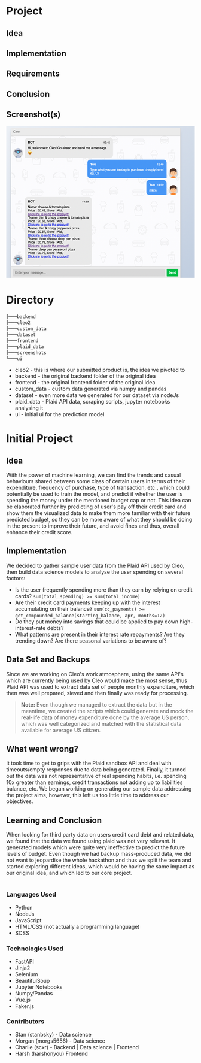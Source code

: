 # Project

## Idea

## Implementation

## Requirements

## Conclusion

## Screenshot(s)

![The Final Product](https://raw.githubusercontent.com/stanbsky/cleo-hackathon/master/screenshots/core-project.png?token=AFMBBATI4OCSTBOTUL4RULTAX56MS)

# Directory

```
├───backend
├───cleo2
├───custom_data
├───dataset
├───frontend
├───plaid_data
├───screenshots
└───ui
```

-   cleo2 - this is where our submitted product is, the idea we pivoted to
-   backend - the original backend folder of the original idea
-   frontend - the original frontend folder of the original idea
-   custom_data - custom data generated via numpy and pandas
-   dataset - even more data we generated for our dataset via nodeJs
-   plaid_data - Plaid API data, scraping scripts, jupyter notebooks analysing it
-   ui - initial ui for the prediction model

# Initial Project

## Idea

With the power of machine learning, we can find the trends and casual behaviours shared between some class of certain users in terms of their expenditure, frequency of purchase, type of transaction, etc., which could potentially be used to train the model, and predict if whether the user is spending the money under the mentioned budget cap or not. This idea can be elaborated further by predicting of user's pay off their credit card and show them the visualized data to make them more familiar with their future predicted budget, so they can be more aware of what they should be doing in the present to improve their future, and avoid fines and thus, overall enhance their credit score.

## Implementation

We decided to gather sample user data from the Plaid API used by Cleo, then build data science models to analyse the user spending on several factors:

-   Is the user frequently spending more than they earn by relying on credit cards? `sum(total_spending) >= sum(total_income)`
-   Are their credit card payments keeping up with the interest accumulating on their balance? `sum(cc_payments) >= get_compounded_balance(starting_balance, apr, months=12)`
-   Do they put money into savings that could be applied to pay down high-interest-rate debts?
-   What patterns are present in their interest rate repayments? Are they trending down? Are there seasonal variations to be aware of?

## Data Set and Backups

Since we are working on Cleo's work atmosphere, using the same API's which are currently being used by Cleo would make the most sense, thus Plaid API was used to extract data set of people monthly expenditure, which then was well prepared, sieved and then finally was ready for processing.

> **Note:** Even though we managed to extract the data but in the meantime, we created the scripts which could generate and mock the real-life data of money expenditure done by the average US person, which was well categorized and matched with the statistical data available for average US citizen.

## What went wrong?

It took time to get to grips with the Plaid sandbox API and deal with timeouts/empty responses due to data being generated.
Finally, it turned out the data was not representative of real spending habits, i.e. spending 10x greater than earnings, credit transactions not adding up to liabilities balance, etc.
We began working on generating our sample data addressing the project aims, however, this left us too little time to address our objectives.

## Learning and Conclusion

When looking for third party data on users credit card debt and related data, we found that the data we found using plaid was not very relevant. It generated models which were quite very ineffective to predict the future levels of budget. Even though we had backup mass-produced data, we did not want to jeopardise the whole hackathon and thus we split the team and started exploring different ideas, which would be having the same impact as our original idea, and which led to our core project.

#

### Languages Used

-   Python
-   NodeJs
-   JavaScript
-   HTML/CSS (not actually a programming language)
-   SCSS

### Technologies Used

-   FastAPI
-   Jinja2
-   Selenium
-   BeautifulSoup
-   Jupyter Notebooks
-   Numpy/Pandas
-   Vue.js
-   Faker.js

### Contributors

-   Stan (stanbsky) - Data science
-   Morgan (morgs5656) - Data science
-   Charlie (scxr) - Backend | Data science | Frontend
-   Harsh (harshonyou) Frontend
